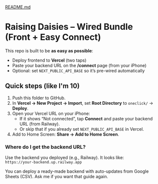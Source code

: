 [README.md](https://github.com/user-attachments/files/22052571/README.md)
# Raising Daisies – Wired Bundle (Front + Easy Connect)

This repo is built to be **as easy as possible**:
- Deploy frontend to **Vercel** (two taps)
- Paste your backend URL on the **/connect** page (from your iPhone)
- Optional: set `NEXT_PUBLIC_API_BASE` so it’s pre-wired automatically

## Quick steps (like I'm 10)
1) Push this folder to GitHub.
2) In **Vercel → New Project → Import**, set **Root Directory** to `oneclick/` → **Deploy**.
3) Open your Vercel URL on your iPhone:
   - If it shows “Not connected”, tap **Connect** and paste your backend URL (from Railway).
   - Or skip that if you already set `NEXT_PUBLIC_API_BASE` in Vercel.
4) Add to Home Screen: **Share → Add to Home Screen**.

### Where do I get the backend URL?
Use the backend you deployed (e.g., Railway). It looks like:  
`https://your-backend.up.railway.app`

You can deploy a ready-made backend with auto-updates from Google Sheets (CSV). Ask me if you want that guide again.
